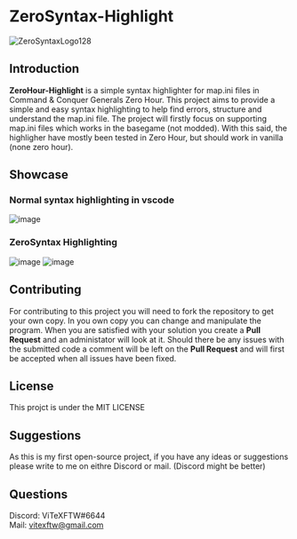 
# ZeroSyntax-Highlight  
![ZeroSyntaxLogo128](https://github.com/ViTeXFTW/ZeroSyntax-Highlight/assets/90150876/cd30167b-08d6-4dcd-80e4-d1fad9f6c672)

## Introduction
**ZeroHour-Highlight** is a simple syntax highlighter for map.ini files in Command & Conquer Generals Zero Hour. This project aims to provide a simple and easy syntax highlighting to help find errors, structure and understand the map.ini file.
The project will firstly focus on supporting map.ini files which works in the basegame (not modded). With this said, the highligher have mostly been tested in Zero Hour, but should work in vanilla (none zero hour).

## Showcase

### Normal syntax highlighting in vscode
![image](https://github.com/ViTeXFTW/ZeroSyntax-Highlight/assets/90150876/1c46c2ca-8576-4b35-b98c-be17484c7ae0)

### ZeroSyntax Highlighting
![image](https://github.com/ViTeXFTW/ZeroSyntax-Highlight/assets/90150876/3c63c537-2e6f-40b1-b23a-9b1eea6aba4c)
![image](https://github.com/ViTeXFTW/ZeroSyntax-Highlight/assets/90150876/fa9617f7-2a6f-4cf4-9b8e-b15d6964da3a)



## Contributing  
For contributing to this project you will need to fork the repository to get your own copy. In you own copy you can change and manipulate the program. When you are satisfied with your solution you create a **Pull Request** and an administator will look at it.
Should there be any issues with the submitted code a comment will be left on the **Pull Request** and will first be accepted when all issues have been fixed.

## License
This projct is under the MIT LICENSE

## Suggestions
As this is my first open-source project, if you have any ideas or suggestions please write to me on eithre Discord or mail. (Discord might be better)

## Questions
Discord: ViTeXFTW#6644  
Mail: vitexftw@gmail.com
